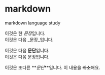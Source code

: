 # markdown
markdown language study

이것은 한 *문장*입니다.  
이것은 다음 _문장_입니다.

이것은 다음 **문단**입니다.  
이것은 다음 문장입니다.

이것은 또다른 **_문단_**입니다.
이 내용을 ~~취소~~해요.
